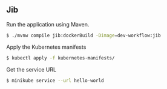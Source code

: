 ## Jib

Run the application using Maven.
```sh
$ ./mvnw compile jib:dockerBuild -Dimage=dev-workflow:jib
```

Apply the Kubernetes manifests
```sh
$ kubectl apply -f kubernetes-manifests/
```

Get the service URL
```sh
$ minikube service --url hello-world
```